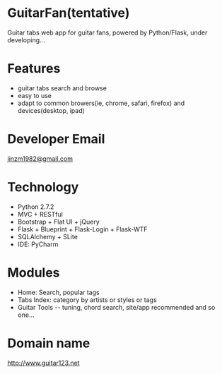 GuitarFan(tentative)
===

Guitar tabs web app for guitar fans, powered by Python/Flask, under developing...

# Features
* guitar tabs search and browse
* easy to use
* adapt to common browers(ie, chrome, safari, firefox) and devices(desktop, ipad)

# Developer Email
jinzm1982@gmail.com

# Technology
* Python 2.7.2
* MVC + RESTful
* Bootstrap + Flat UI + jQuery<br />
* Flask + Blueprint + Flask-Login + Flask-WTF<br />
* SQLAlchemy + SLite<br />
* IDE: PyCharm

# Modules
* Home: Search, popular tags
* Tabs Index: category by artists or styles or tags
* Guitar Tools -- tuning, chord search, site/app recommended and so one...

# Domain name
http://www.guitar123.net